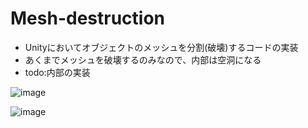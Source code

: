 # Mesh-destruction
- Unityにおいてオブジェクトのメッシュを分割(破壊)するコードの実装
- あくまでメッシュを破壊するのみなので、内部は空洞になる
- todo:内部の実装

![image](https://user-images.githubusercontent.com/64544361/118383418-61ca3e00-b638-11eb-8308-cbe0d83cf465.png)

![image](https://user-images.githubusercontent.com/64544361/118383405-42331580-b638-11eb-83d0-2ab362fa160e.png)

